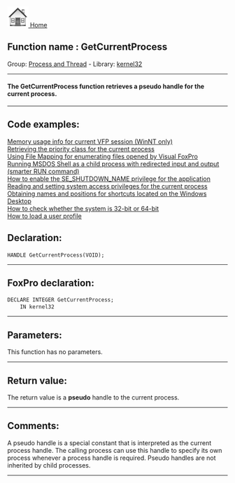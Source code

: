 [<img src="../../images/home.png"> Home ](https://github.com/VFPX/Win32API)  

## Function name : GetCurrentProcess
Group: [Process and Thread](../../functions_group.md#Process_and_Thread)  -  Library: [kernel32](../../libraries.md#kernel32)  
***  


#### The GetCurrentProcess function retrieves a <Strong>pseudo</Strong> handle for the current process.
***  


## Code examples:
[Memory usage info for current VFP session (WinNT only)](../../samples/sample_172.md)  
[Retrieving the priority class for the current process](../../samples/sample_173.md)  
[Using File Mapping for enumerating files opened by Visual FoxPro](../../samples/sample_473.md)  
[Running MSDOS Shell as a child process with redirected input and output (smarter RUN command)](../../samples/sample_477.md)  
[How to enable the SE_SHUTDOWN_NAME privilege for the application](../../samples/sample_552.md)  
[Reading and setting system access privileges for the current process](../../samples/sample_554.md)  
[Obtaining names and positions for shortcuts located on the Windows Desktop](../../samples/sample_579.md)  
[How to check whether the system is 32-bit or 64-bit](../../samples/sample_580.md)  
[How to load a user profile](../../samples/sample_602.md)  

## Declaration:
```foxpro  
HANDLE GetCurrentProcess(VOID);  
```  
***  


## FoxPro declaration:
```foxpro  
DECLARE INTEGER GetCurrentProcess;
	IN kernel32  
```  
***  


## Parameters:
This function has no parameters.  
***  


## Return value:
The return value is a <Strong>pseudo</Strong> handle to the current process.  
***  


## Comments:
A pseudo handle is a special constant that is interpreted as the current process handle. The calling process can use this handle to specify its own process whenever a process handle is required. Pseudo handles are not inherited by child processes.  
  
***  

